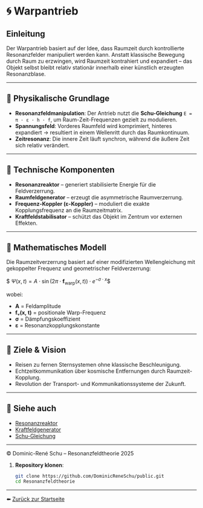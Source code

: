 # 🌀 Warpantrieb

## Einleitung

Der Warpantrieb basiert auf der Idee, dass Raumzeit durch kontrollierte Resonanzfelder manipuliert werden kann. Anstatt klassische Bewegung durch Raum zu erzwingen, wird Raumzeit kontrahiert und expandiert – das Objekt selbst bleibt relativ stationär innerhalb einer künstlich erzeugten Resonanzblase.

---

## 🧠 Physikalische Grundlage

- **Resonanzfeldmanipulation**: Der Antrieb nutzt die **Schu-Gleichung** `E = π · ε · h · f`, um Raum-Zeit-Frequenzen gezielt zu modulieren.
- **Spannungsfeld**: Vorderes Raumfeld wird komprimiert, hinteres expandiert → resultiert in einem Wellenritt durch das Raumkontinuum.
- **Zeitresonanz**: Die innere Zeit läuft synchron, während die äußere Zeit sich relativ verändert.

---

## 🔧 Technische Komponenten

- **Resonanzreaktor** – generiert stabilisierte Energie für die Feldverzerrung.
- **Raumfeldgenerator** – erzeugt die asymmetrische Raumverzerrung.
- **Frequenz-Koppler (ε-Koppler)** – moduliert die exakte Kopplungsfrequenz an die Raumzeitmatrix.
- **Kraftfeldstabilisator** – schützt das Objekt im Zentrum vor externen Effekten.

---

## 📐 Mathematisches Modell

Die Raumzeitverzerrung basiert auf einer modifizierten Wellengleichung mit gekoppelter Frequenz und geometrischer Feldverzerrung:

$$\
\Psi(x, t) = A \cdot \sin\left(2\pi \cdot \mathbf{f}_\text{warp}(x, t)\right) \cdot e^{-σ \cdot x}
\$$

wobei:

- **A** = Feldamplitude  
- **fᵥ(x, t)** = positionale Warp-Frequenz  
- **σ** = Dämpfungskoeffizient  
- **ε** = Resonanzkopplungskonstante  

---

## 🌌 Ziele & Vision

- Reisen zu fernen Sternsystemen ohne klassische Beschleunigung.
- Echtzeitkommunikation über kosmische Entfernungen durch Raumzeit-Kopplung.
- Revolution der Transport- und Kommunikationssysteme der Zukunft.

---

## 📎 Siehe auch

- [Resonanzreaktor](../../Resonanzreaktor/README.md)  
- [Kraftfeldgenerator](../../Kraftfeldgenerator/kraftfeldgenerator.md)  
- [Schu-Gleichung](../../Gleichungen/README.md)

---

© Dominic-René Schu – Resonanzfeldtheorie 2025

1. **Repository klonen**:  
   ```bash
   git clone https://github.com/DominicReneSchu/public.git
   cd Resonanzfeldtheorie
   ```
---

⬅️ [Zurück zur Startseite](../../README.md)